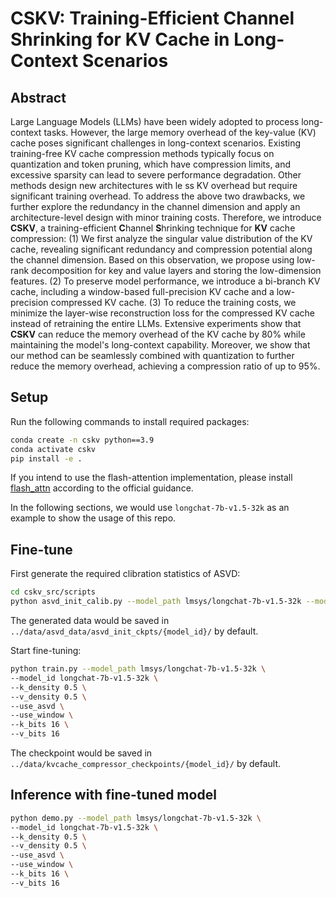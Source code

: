 # CSKV: Training-Efficient Channel Shrinking for KV Cache in Long-Context Scenarios
## Abstract
Large Language Models (LLMs) have been widely adopted to process long-context tasks.
However, the large memory overhead of the key-value (KV) cache poses significant challenges in long-context scenarios.
Existing training-free KV cache compression methods typically focus on quantization and token pruning, which have compression limits, and excessive sparsity can lead to severe performance degradation.
Other methods design new architectures with le
ss KV overhead but require significant training overhead.
To address the above two drawbacks, we further explore the redundancy in the channel dimension and apply an architecture-level design with minor training costs.
Therefore, we introduce **CSKV**, a training-efficient **C**hannel **S**hrinking technique for **KV** cache compression:
(1) We first analyze the singular value distribution of the KV cache, revealing significant redundancy and compression potential along the channel dimension.
Based on this observation, we propose using low-rank decomposition for key and value layers and storing the low-dimension features.
(2) To preserve model performance, we introduce a bi-branch KV cache, including a window-based full-precision KV cache and a low-precision compressed KV cache.
(3) To reduce the training costs, we minimize the layer-wise reconstruction loss for the compressed KV cache instead of retraining the entire LLMs.
Extensive experiments show that **CSKV** can reduce the memory overhead of the KV cache by 80% while maintaining the model's long-context capability.
Moreover, we show that our method can be seamlessly combined with quantization to further reduce the memory overhead, achieving a compression ratio of up to 95%.

## Setup
Run the following commands to install required packages:
```bash
conda create -n cskv python==3.9
conda activate cskv
pip install -e .
```
If you intend to use the flash-attention implementation, please install [flash_attn](https://github.com/Dao-AILab/flash-attention) according to the official guidance.

In the following sections, we would use `longchat-7b-v1.5-32k` as an example to show the usage of this repo.

## Fine-tune
First generate the required clibration statistics of ASVD: 
```bash
cd cskv_src/scripts
python asvd_init_calib.py --model_path lmsys/longchat-7b-v1.5-32k --model_id longchat-7b-v1.5-32k 
```

The generated data would be saved in `../data/asvd_data/asvd_init_ckpts/{model_id}/` by default.

Start fine-tuning:
```bash
python train.py --model_path lmsys/longchat-7b-v1.5-32k \
--model_id longchat-7b-v1.5-32k \
--k_density 0.5 \
--v_density 0.5 \
--use_asvd \
--use_window \
--k_bits 16 \
--v_bits 16
```

The checkpoint would be saved in `../data/kvcache_compressor_checkpoints/{model_id}/` by default.

## Inference with fine-tuned model
```bash
python demo.py --model_path lmsys/longchat-7b-v1.5-32k \
--model_id longchat-7b-v1.5-32k \
--k_density 0.5 \
--v_density 0.5 \
--use_asvd \
--use_window \
--k_bits 16 \
--v_bits 16
```

